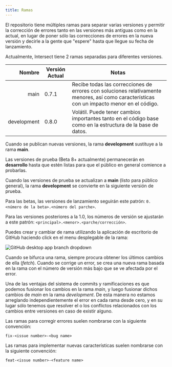 ```yaml
---
title: Ramas
---
```



El repositorio tiene múltiples ramas para separar varias versiones y permitir la corrección de errores tanto en las versiones más antiguas como en la actual, en lugar de poner sólo las correcciones de errores en la nueva versión y decirle a la gente que "espere" hasta que llegue su fecha de lanzamiento.

Actualmente, Intersect tiene 2 ramas separadas para diferentes versiones.

|      Nombre | Versión Actual | Notas                                                                                                                                      |
|------------:|----------------|--------------------------------------------------------------------------------------------------------------------------------------------|
|        main | 0.7.1          | Recibe todas las correcciones de errores con soluciones relativamente menores, así como características con un impacto menor en el código. |
| development | 0.8.0          | Volátil. Puede tener cambios importantes tanto en el código base como en la estructura de la base de datos.                                |

Cuando se publican nuevas versiones, la rama **development** sustituye a la rama **main**.

Las versiones de prueba (Beta 8+ actualmente) permanecerán en **desarrollo** hasta que estén listas para que el público en general comience a probarlas.

Cuando las versiones de prueba se actualizan a **main** (listo para público general), la rama **development** se convierte en la siguiente versión de prueba.

Para las betas, las versiones de lanzamiento seguirán este patrón: `0.<número de la beta>.<número del parche>`.

Para las versiones posteriores a la 1.0, los números de versión se ajustarán a este patrón: `<principal>.<menor>.<parche/corrección>`.

Puedes crear y cambiar de rama utilizando la aplicación de escritorio de GitHub haciendo click en el menu desplegable de la rama:

![GitHub desktop app branch dropdown](https://www.ascensiongamedev.com/resources/filehost/7cb30357ee4dd2a55bc24b20eeb63d78.png)

Cuando se bifurca una rama, siempre procura obtener los últimos cambios de ella (_fetch_). Cuando se corrige un error, se crea una nueva rama basada en la rama con el número de versión más bajo que se ve afectada por el error.

Una de las ventajas del sistema de commits y ramificaciones es que podemos fusionar los cambios en la rama _main_, y luego fusionar dichos cambios de _main_ en la rama _development_. De esta manera no estamos arreglando independientemente el error en cada rama desde cero, y en su lugar sólo tenemos que resolver el o los conflictos relacionados con los cambios entre versiones en caso de existir alguno.

Las ramas para corregir errores suelen nombrarse con la siguiente convención:

`fix-<issue number>-<bug name>`

Las ramas para implementar nuevas características suelen nombrarse con la siguiente convención:

`feat-<issue number>-<feature name>`
